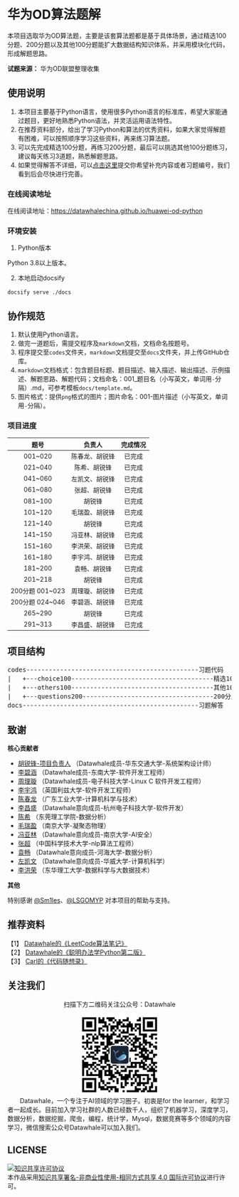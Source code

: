 # 华为OD算法题解

本项目选取华为OD算法题，主要是该套算法题都是基于具体场景，通过精选100分题、200分题以及其他100分题能扩大数据结构知识体系，并采用模块化代码，形成解题思路。

**试题来源：** 华为OD联盟整理收集

## 使用说明

1. 本项目主要基于Python语言，使用很多Python语言的标准库，希望大家能通过题目，更好地熟悉Python语法，并灵活运用语法特性。
2. 在推荐资料部分，给出了学习Python和算法的优秀资料，如果大家觉得解题有困难，可以按照顺序学习这些资料，再来练习算法题。
3. 可以先完成精选100分题，再练习200分题，最后可以挑选其他100分题练习，建议每天练习3道题，熟悉解题思路。
4. 如果觉得解答不详细，可以[点击这里](https://github.com/datawhalechina/huawei-od-python/issues)提交你希望补充内容或者习题编号，我们看到后会尽快进行完善。

### 在线阅读地址

在线阅读地址：https://datawhalechina.github.io/huawei-od-python

### 环境安装

1. Python版本

Python 3.8以上版本。

2. 本地启动docsify
```shell
docsify serve ./docs
```

## 协作规范

1. 默认使用Python语言。
2. 做完一道题后，需提交程序及`markdown`文档，文档命名按题号。
3. 程序提交至`codes`文件夹，`markdown`文档提交至`docs`文件夹，并上传GitHub仓库。
4. `markdown`文档格式：包含题目标题、题目描述、输入描述、输出描述、示例描述、解题思路、解题代码；文档命名：001_题目名（小写英文，单词用`-`分隔）.md，可参考模板`docs/template.md`。
5. 图片格式：提供`png`格式的图片；图片命名：001-图片描述（小写英文，单词用`-`分隔）。

### 项目进度

|  题号   |         负责人         | 完成情况 |
| :-----: | :--------------------: | :------: |
| 001~020 |   陈春龙、胡锐锋    |  已完成  |
| 021~040 |  陈希、胡锐锋   |  已完成  |
| 041~060 |    左凯文、胡锐锋 |  已完成  |
| 061~080 | 张超、胡锐锋  |  已完成  |
| 081~100 | 胡锐锋 |  已完成  |
| 101~120 |   毛瑞盈、胡锐锋    |  已完成  |
| 121~140 |  胡锐锋   |  已完成  |
| 141~150 |  冯亚林、胡锐锋  |  已完成  |
| 151~160 |   李洪荣、胡锐锋   |  已完成  |
| 161~180 | 李宇鸿、胡锐锋 |  已完成  |
| 181~200 |   袁畅、胡锐锋    |  已完成  |
| 201~218 |  胡锐锋   |  已完成  |
| 200分题 001~023 |  周理璇、胡锐锋  |  已完成   |
| 200分题 024~046 |   李碧涵、胡锐锋    |  已完成  |
| 265~290 |  胡锐锋   |  已完成  |
| 291~313 |   李昌盛、胡锐锋   |  已完成  |

## 项目结构

<pre>
codes----------------------------------------------习题代码
|   +---choice100--------------------------------------精选100分题代码
|   +---others100--------------------------------------其他100分题代码
|   +---questions200-----------------------------------200分题代码
docs-----------------------------------------------习题解答
</pre>

## 致谢

**核心贡献者**

- [胡锐锋-项目负责人](https://github.com/Relph1119) （Datawhale成员-华东交通大学-系统架构设计师）
- [李碧涵](https://github.com/libihan) （Datawhale成员-东南大学-软件开发工程师）
- [周理璇](https://github.com/Aomferni) （Datawhale成员-电子科技大学-Linux C 软件开发工程师）
- [李宇鸿](https://github.com/PeakWalkerLYH) （英国利兹大学-软件开发工程师）
- [陈春龙](https://github.com/D-Dragon0318) （广东工业大学-计算机科学与技术）
- [李昌盛](https://github.com/jackielics) （Datawhale意向成员-杭州电子科技大学-软件开发）
- [陈希](https://github.com/CompassNull) （东莞理工学院-数据分析）
- [毛瑞盈](https://github.com/catcooc/) （南京大学-凝聚态物理）
- [冯亚林](https://github.com/Westwood-Lin) （Datawhale意向成员-南京大学-AI安全）
- [张超](https://github.com/BITprogramMan) （中国科学技术大学-nlp算法工程师）
- [袁畅](https://github.com/voyagebio) （Datawhale意向成员-河海大学-数据分析）
- [左凯文](https://github.com/Regankevin) （Datawhale意向成员-华威大学-计算机科学）
- [李洪荣](https://github.com/duqing12) （东华理工大学-数据科学与大数据技术）
  
**其他**

特别感谢 [@Sm1les](https://github.com/Sm1les)、[@LSGOMYP](https://github.com/LSGOMYP) 对本项目的帮助与支持。

## 推荐资料

【1】 [Datawhale的《LeetCode算法笔记》](https://github.com/datawhalechina/leetcode-notes)   
【2】 [Datawhale的《聪明办法学Python第二版》](https://github.com/datawhalechina/learn-python-the-smart-way-v2)  
【3】 [Carl的《代码随想录》](https://programmercarl.com/)  

## 关注我们

<div align=center>
<p>扫描下方二维码关注公众号：Datawhale</p>
<img src="images/qrcode.jpeg" width = "180" height = "180">
</div>
&emsp;&emsp;Datawhale，一个专注于AI领域的学习圈子。初衷是for the learner，和学习者一起成长。目前加入学习社群的人数已经数千人，组织了机器学习，深度学习，数据分析，数据挖掘，爬虫，编程，统计学，Mysql，数据竞赛等多个领域的内容学习，微信搜索公众号Datawhale可以加入我们。

## LICENSE
<a rel="license" href="http://creativecommons.org/licenses/by-nc-sa/4.0/"><img alt="知识共享许可协议" style="border-width:0" src="https://img.shields.io/badge/license-CC%20BY--NC--SA%204.0-lightgrey" /></a><br />本作品采用<a rel="license" href="http://creativecommons.org/licenses/by-nc-sa/4.0/">知识共享署名-非商业性使用-相同方式共享 4.0 国际许可协议</a>进行许可。